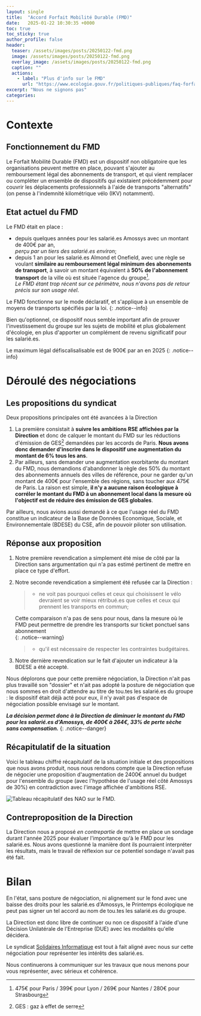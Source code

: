 ```yaml
---
layout: single
title:  "Accord Forfait Mobilité Durable (FMD)"
date:   2025-01-22 10:30:35 +0000
toc: true
toc_sticky: true
author_profile: false
header:
  teaser: /assets/images/posts/20250122-fmd.png
  image: /assets/images/posts/20250122-fmd.png
  overlay_image: /assets/images/posts/20250122-fmd.png
  caption: ""
  actions:
    - label: "Plus d'info sur le FMD"
      url: "https://www.ecologie.gouv.fr/politiques-publiques/faq-forfait-mobilites-durables-fmd"
excerpt: "Nous ne signons pas"
categories: 
---
```

# Contexte
## Fonctionnement du FMD
Le Forfait Mobilité Durable (FMD) est un dispositif non obligatoire que les organisations peuvent mettre en place, pouvant s'ajouter au remboursement légal des abonnements de transport, et qui vient remplacer ou compléter un ensemble de dispositifs qui existaient précédemment pour couvrir les déplacements professionnels à l'aide de transports "alternatifs" (on pense à l'indemnité kilométrique vélo (IKV) notamment).

## Etat actuel du FMD
Le FMD était en place :
- depuis quelques années pour les salarié.es Amossys avec un montant de 400€ par an,  
*perçu par un tiers des salarié.es environ*;
- depuis 1 an pour les salarié.es Almond et Onefield, avec une règle se voulant **similaire au remboursement légal minimum des abonnements de transport**, à savoir un montant équivalent à **50% de l'abonnement transport** de la ville où est située l'agence du groupe[^1].  
*Le FMD étant trop récent sur ce périmètre, nous n'avons pas de retour précis sur son usage réel*. 

Le FMD fonctionne sur le mode déclaratif, et s'applique à un ensemble de moyens de transports spécifiés par la loi.
{: .notice--info}

Bien qu'optionnel, ce dispositif nous semble important afin de prouver l'investissement du groupe sur les sujets de mobilité et plus globalement d'écologie, en plus d'apporter un complément de revenu significatif pour les salarié.es.

Le maximum légal défiscalisalisable est de 900€ par an en 2025
{: .notice--info}

# Déroulé des négociations
## Les propositions du syndicat

Deux propositions principales ont été avancées à la Direction
1. La première consistait à **suivre les ambitions RSE affichées par la Direction** et donc de calquer le montant du FMD sur les réductions d'émission de GES[^2] demandées par les accords de Paris. **Nous avons donc demander d'inscrire dans le dispositif une augmentation du montant de 6% tous les ans**.
2. Par ailleurs, sans demander une augmentation exorbitante du montant du FMD, nous demandions d'abandonner la règle des 50% du montant des abonnements annuels des villes de référence, pour ne garder qu'un montant de 400€ pour l'ensemble des régions, sans toucher aux 475€ de Paris. La raison est simple, **il n'y a aucune raison écologique à corréler le montant du FMD à un abonnement local dans la mesure où l'objectif est de réduire des émission de GES globales**. 

Par ailleurs, nous avions aussi demandé à ce que l'usage réel du FMD constitue un indicateur de la Base de Données Economique, Sociale, et Environnementale (BDESE) du CSE, afin de pouvoir piloter son utilisation.

## Réponse aux proposition
1. Notre première revendication a simplement été mise de côté par la Direction sans argumentation qui n'a pas estimé pertinent de mettre en place ce type d'effort.

2. Notre seconde revendication a simplement été refusée car la Direction :
   > - ne voit pas pourquoi celles et ceux qui choisissent le vélo devraient se voir mieux rétribué.es que celles et ceux qui prennent les transports en commun;  

   Cette comparaison n'a pas de sens pour nous, dans la mesure où le FMD peut permettre de prendre les transports sur ticket ponctuel sans abonnement  
   {: .notice--warning}

   > - qu'il est nécessaire de respecter les contraintes budgétaires.

3. Notre dernière revendication sur le fait d'ajouter un indicateur à la BDESE a été accepté.

Nous déplorons que pour cette première négociation, la Direction n'ait pas plus travaillé son "dossier" et n'ait pas adopté la posture de négociation que nous sommes en droit d'attendre au titre de tou.tes les salarié.es du groupe : le dispositif était déjà acté pour eux, il n'y avait pas d'espace de négociation possible envisagé sur le montant.


***La décision permet donc à la Direction de diminuer le montant du FMD pour les salarié.es d'Amossys, de 400€ à 264€, 33% de perte sèche sans compensation.***
{: .notice--danger}

## Récapitulatif de la situation
Voici le tableau chiffré récapitulatif de la situation initiale et des propositions que nous avons produit, nous nous rendons compte que la Direction refuse de négocier une proposition d'augmentation de 2400€ annuel du budget pour l'ensemble du groupe (avec l'hypothèse de l'usage réel côté Amossys de 30%) en contradiction avec l'image affichée d'ambitions RSE.

![Tableau récapitulatif des NAO sur le FMD.](../../../assets/images/posts/20250122-recap_propositions.png)

## Contreproposition de la Direction
La Direction nous a proposé *en contrepartie* de mettre en place un sondage durant l'année 2025 pour évaluer l'importance qu'à le FMD pour les salarié.es. Nous avons questionné la manière dont ils pourraient interpréter les résultats, mais le travail de réflexion sur ce potentiel sondage n'avait pas été fait.

# Bilan

En l'état, sans posture de négociation, ni alignement sur le fond avec une baisse des droits pour les salarié.es d'Amossys, le Printemps écologique ne peut pas signer un tel accord au nom de tou.tes les salarié.es du groupe.

La Direction est donc libre de continuer ou non ce dispositif à l'aide d'une Décision Unilatérale de l'Entreprise (DUE) avec les modalités qu'elle décidera.

Le syndicat [Solidaires Informatique](https://almond.solidairesinformatique.org/) est tout à fait aligné avec nous sur cette négociation pour représenter les intérêts des salarié.es.

Nous continuerons à communiquer sur les travaux que nous menons pour vous représenter, avec sérieux et cohérence.


[^1]: 475€ pour Paris / 399€ pour Lyon / 269€ pour Nantes / 280€ pour Strasbourg
[^2]: GES : gaz à effet de serre
